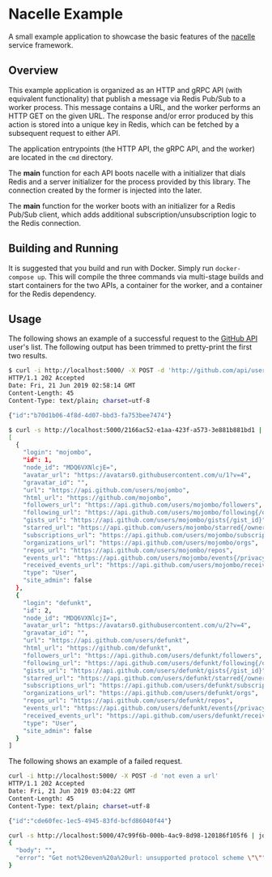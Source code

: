 # Nacelle Example

A small example application to showcase the basic features of the [nacelle](https://nacelle.dev) service framework.

## Overview

This example application is organized as an HTTP and gRPC API (with equivalent functionality) that publish a message via Redis Pub/Sub to a worker process. This message contains a URL, and the worker performs an HTTP GET on the given URL. The response and/or error produced by this action is stored into a unique key in Redis, which can be fetched by a subsequent request to either API.

The application entrypoints (the HTTP API, the gRPC API, and the worker) are located in the `cmd` directory.

The **main** function for each API boots nacelle with a initializer that dials Redis and a server initializer for the process provided by this library. The connection created by the former is injected into the later.

The **main** function for the worker boots with an initializer for a Redis Pub/Sub client, which adds additional subscription/unsubscription logic to the Redis connection.

## Building and Running

It is suggested that you build and run with Docker. Simply run `docker-compose up`. This will compile the three commands via multi-stage builds and start containers for the two APIs, a container for the worker, and a container for the Redis dependency.

## Usage

The following shows an example of a successful request to the [GitHub API](https://developer.github.com/v3) user's list. The following output has been trimmed to pretty-print the first two results.

```bash
$ curl -i http://localhost:5000/ -X POST -d 'http://github.com/api/users'
HTTP/1.1 202 Accepted
Date: Fri, 21 Jun 2019 02:58:14 GMT
Content-Length: 45
Content-Type: text/plain; charset=utf-8

{"id":"b70d1b06-4f8d-4d07-bbd3-fa753bee7474"}
```

```bash
$ curl -s http://localhost:5000/2166ac52-e1aa-423f-a573-3e881b881bd1 | jq -r '.body' | jq '.[:2]'
[
  {
    "login": "mojombo",
    "id": 1,
    "node_id": "MDQ6VXNlcjE=",
    "avatar_url": "https://avatars0.githubusercontent.com/u/1?v=4",
    "gravatar_id": "",
    "url": "https://api.github.com/users/mojombo",
    "html_url": "https://github.com/mojombo",
    "followers_url": "https://api.github.com/users/mojombo/followers",
    "following_url": "https://api.github.com/users/mojombo/following{/other_user}",
    "gists_url": "https://api.github.com/users/mojombo/gists{/gist_id}",
    "starred_url": "https://api.github.com/users/mojombo/starred{/owner}{/repo}",
    "subscriptions_url": "https://api.github.com/users/mojombo/subscriptions",
    "organizations_url": "https://api.github.com/users/mojombo/orgs",
    "repos_url": "https://api.github.com/users/mojombo/repos",
    "events_url": "https://api.github.com/users/mojombo/events{/privacy}",
    "received_events_url": "https://api.github.com/users/mojombo/received_events",
    "type": "User",
    "site_admin": false
  },
  {
    "login": "defunkt",
    "id": 2,
    "node_id": "MDQ6VXNlcjI=",
    "avatar_url": "https://avatars0.githubusercontent.com/u/2?v=4",
    "gravatar_id": "",
    "url": "https://api.github.com/users/defunkt",
    "html_url": "https://github.com/defunkt",
    "followers_url": "https://api.github.com/users/defunkt/followers",
    "following_url": "https://api.github.com/users/defunkt/following{/other_user}",
    "gists_url": "https://api.github.com/users/defunkt/gists{/gist_id}",
    "starred_url": "https://api.github.com/users/defunkt/starred{/owner}{/repo}",
    "subscriptions_url": "https://api.github.com/users/defunkt/subscriptions",
    "organizations_url": "https://api.github.com/users/defunkt/orgs",
    "repos_url": "https://api.github.com/users/defunkt/repos",
    "events_url": "https://api.github.com/users/defunkt/events{/privacy}",
    "received_events_url": "https://api.github.com/users/defunkt/received_events",
    "type": "User",
    "site_admin": false
  }
]
```

The following shows an example of a failed request.

```bash
curl -i http://localhost:5000/ -X POST -d 'not even a url'
HTTP/1.1 202 Accepted
Date: Fri, 21 Jun 2019 03:04:22 GMT
Content-Length: 45
Content-Type: text/plain; charset=utf-8

{"id":"cde60fec-1ec5-4945-83fd-bcfd86040f44"}
```

```bash
curl -s http://localhost:5000/47c99f6b-000b-4ac9-8d98-120186f105f6 | jq
{
  "body": "",
  "error": "Get not%20even%20a%20url: unsupported protocol scheme \"\""
}
```
